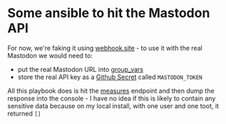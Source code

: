# Some ansible to hit the Mastodon API

For now, we're faking it using [webhook.site](https://webhook.site/e8eda46a-85f3-4f39-853e-7c2dfc8f7b4d/api/v1/admin/measures) - to use it with the real Mastodon we would need to:

* put the real Mastodon URL into [group_vars](playbook/group_vars/all.yaml)
* store the real API key as a [Github Secret](https://docs.github.com/en/actions/security-guides/encrypted-secrets) called `MASTODON_TOKEN`

All this playbook does is hit the [measures](https://docs.joinmastodon.org/methods/admin/measures/#get) endpoint and then dump the response into the console - I have no idea if this is likely to contain any sensitive data because on my local install, with one user and one toot, it returned `[]`
